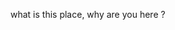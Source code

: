 what is this place, why are you here ?
<!---
toprakoch/toprakoch is a ✨ special ✨ repository because its `README.md` (this file) appears on your GitHub profile.
You can click the Preview link to take a look at your changes.
--->
